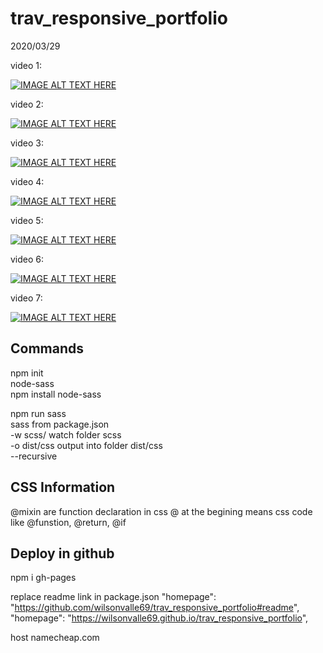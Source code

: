 # trav_responsive_portfolio

2020/03/29

video 1:

[![IMAGE ALT TEXT HERE](http://img.youtube.com/vi/gYzHS-n2gqU/0.jpg)](http://www.youtube.com/watch?v=gYzHS-n2gqU&t=1s)

video 2:

[![IMAGE ALT TEXT HERE](http://img.youtube.com/vi/HguAyYnWBuU/0.jpg)](http://www.youtube.com/watch?v=HguAyYnWBuU&t=1s)

video 3:

[![IMAGE ALT TEXT HERE](http://img.youtube.com/vi/7WaohfclZRs/0.jpg)](http://www.youtube.com/watch?v=7WaohfclZRs&t=1s)

video 4:

[![IMAGE ALT TEXT HERE](http://img.youtube.com/vi/92J-3ajM0dI/0.jpg)](http://www.youtube.com/watch?v=92J-3ajM0dI&t=1s)

video 5:

[![IMAGE ALT TEXT HERE](http://img.youtube.com/vi/QOdnrMC9O7A/0.jpg)](http://www.youtube.com/watch?v=QOdnrMC9O7A&t=1s)

video 6:

[![IMAGE ALT TEXT HERE](http://img.youtube.com/vi/oxTG7TVr7PQ/0.jpg)](http://www.youtube.com/watch?v=oxTG7TVr7PQ&t=1s)

video 7:

[![IMAGE ALT TEXT HERE](http://img.youtube.com/vi/qGYNbrT9P6Y/0.jpg)](http://www.youtube.com/watch?v=qGYNbrT9P6Y&t=1s)

## Commands

npm init  
node-sass  
npm install node-sass

npm run sass  
 sass from package.json  
 -w scss/ watch folder scss  
 -o dist/css output into folder dist/css  
 --recursive

## CSS Information

@mixin are function declaration in css
@ at the begining means css code like @funstion, @return, @if

## Deploy in github

npm i gh-pages

replace readme link in package.json
"homepage": "https://github.com/wilsonvalle69/trav_responsive_portfolio#readme",
"homepage": "https://wilsonvalle69.github.io/trav_responsive_portfolio",


host
namecheap.com
